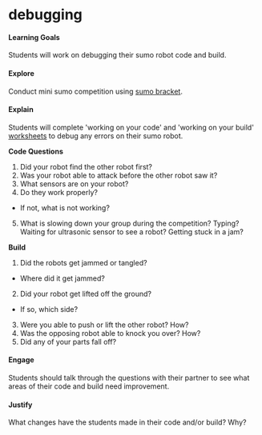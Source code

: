 # debugging

#### Learning Goals
Students will work on debugging their sumo robot code and build.

#### Explore
Conduct mini sumo competition using [sumo bracket](https://docs.google.com/spreadsheets/d/1t4xVEncsfBbq83fHIBoCOHBhVogN8YqMmNk5dEdyXPM/edit?usp=sharing).

#### Explain
Students will complete 'working on your code' and 'working on your build' [worksheets](https://docs.google.com/spreadsheets/d/1t4xVEncsfBbq83fHIBoCOHBhVogN8YqMmNk5dEdyXPM/edit?usp=sharing) to debug any errors on their sumo robot.

**Code Questions**

1. Did your robot find the other robot first?
2. Was your robot able to attack before the other robot saw it?
3. What sensors are on your robot?
4. Do they work properly?
  + If not, what is not working?
5. What is slowing down your group during the competition? Typing? Waiting for ultrasonic sensor to see a robot? Getting stuck in a jam?  

**Build**

1. Did the robots get jammed or tangled?
  + Where did it get jammed?
2. Did your robot get lifted off the ground?
  + If so, which side?
3. Were you able to push or lift the other robot? How?
4. Was the opposing robot able to knock you over? How?
5. Did any of your parts fall off?



#### Engage
Students should talk through the questions with their partner to see what areas of their code and build need improvement.

#### Justify
What changes have the students made in their code and/or build? Why?
